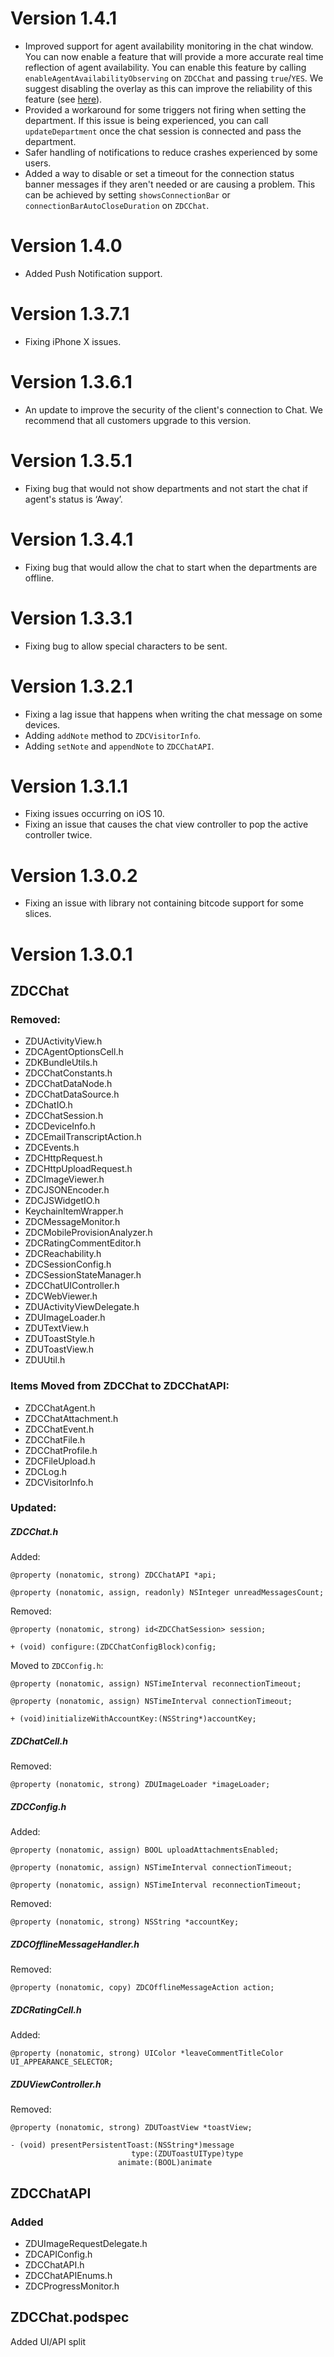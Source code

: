 
# Version 1.4.1
- Improved support for agent availability monitoring in the chat window. You can now enable a feature that will provide a more accurate real time reflection of agent availability. You can enable this feature by calling `enableAgentAvailabilityObserving` on `ZDCChat` and passing `true`/`YES`. We suggest disabling the overlay as this can improve the reliability of this feature (see [here](https://developer.zendesk.com/embeddables/docs/ios-chat-sdk/customization#hiding-the-chat-overlay)).
- Provided a workaround for some triggers not firing when setting the department. If this issue is being experienced, you can call `updateDepartment` once the chat session is connected and pass the department.
- Safer handling of notifications to reduce crashes experienced by some users.
- Added a way to disable or set a timeout for the connection status banner messages if they aren't needed or are causing a problem. This can be achieved by setting `showsConnectionBar` or `connectionBarAutoCloseDuration` on `ZDCChat`.

# Version 1.4.0
- Added Push Notification support.

# Version 1.3.7.1
- Fixing iPhone X issues.

# Version 1.3.6.1
- An update to improve the security of the client's connection to Chat. We recommend that all customers upgrade to this version.

# Version 1.3.5.1
- Fixing bug that would not show departments and not start the chat if agent's status is ‘Away’.

# Version 1.3.4.1
- Fixing bug that would allow the chat to start when the departments are offline.

# Version 1.3.3.1
- Fixing bug to allow special characters to be sent.

# Version 1.3.2.1
- Fixing a lag issue that happens when writing the chat message on some devices.
- Adding `addNote` method to `ZDCVisitorInfo`.
- Adding `setNote` and `appendNote` to `ZDCChatAPI`.

# Version 1.3.1.1
- Fixing issues occurring on iOS 10.
- Fixing an issue that causes the chat view controller to pop the active controller twice.

# Version 1.3.0.2
- Fixing an issue with library not containing bitcode support for some slices.

# Version 1.3.0.1

## ZDCChat

### Removed:
- ZDUActivityView.h
- ZDCAgentOptionsCell.h
- ZDKBundleUtils.h
- ZDCChatConstants.h
- ZDCChatDataNode.h
- ZDCChatDataSource.h
- ZDChatIO.h
- ZDCChatSession.h
- ZDCDeviceInfo.h
- ZDCEmailTranscriptAction.h
- ZDCEvents.h
- ZDCHttpRequest.h
- ZDCHttpUploadRequest.h
- ZDCImageViewer.h
- ZDCJSONEncoder.h
- ZDCJSWidgetIO.h
- KeychainItemWrapper.h
- ZDCMessageMonitor.h
- ZDCMobileProvisionAnalyzer.h
- ZDCRatingCommentEditor.h
- ZDCReachability.h
- ZDCSessionConfig.h
- ZDCSessionStateManager.h
- ZDCChatUIController.h
- ZDCWebViewer.h
- ZDUActivityViewDelegate.h
- ZDUImageLoader.h
- ZDUTextView.h
- ZDUToastStyle.h
- ZDUToastView.h
- ZDUUtil.h

### Items Moved from ZDCChat to ZDCChatAPI:
- ZDCChatAgent.h
- ZDCChatAttachment.h
- ZDCChatEvent.h
- ZDCChatFile.h
- ZDCChatProfile.h
- ZDCFileUpload.h
- ZDCLog.h
- ZDCVisitorInfo.h

### Updated:
##### ZDCChat.h
Added:
```
@property (nonatomic, strong) ZDCChatAPI *api;

@property (nonatomic, assign, readonly) NSInteger unreadMessagesCount;
```

Removed:
```objc
@property (nonatomic, strong) id<ZDCChatSession> session;

+ (void) configure:(ZDCChatConfigBlock)config;
```

Moved to `ZDCConfig.h`:
```objc
@property (nonatomic, assign) NSTimeInterval reconnectionTimeout;

@property (nonatomic, assign) NSTimeInterval connectionTimeout;

+ (void)initializeWithAccountKey:(NSString*)accountKey;
```

##### ZDChatCell.h

Removed:
```objc
@property (nonatomic, strong) ZDUImageLoader *imageLoader;
```

##### ZDCConfig.h

Added:

```objc
@property (nonatomic, assign) BOOL uploadAttachmentsEnabled;

@property (nonatomic, assign) NSTimeInterval connectionTimeout;

@property (nonatomic, assign) NSTimeInterval reconnectionTimeout;
```

Removed:
```objc
@property (nonatomic, strong) NSString *accountKey;
```

##### ZDCOfflineMessageHandler.h

Removed:
```objc
@property (nonatomic, copy) ZDCOfflineMessageAction action;
```

##### ZDCRatingCell.h

Added:
```objc
@property (nonatomic, strong) UIColor *leaveCommentTitleColor UI_APPEARANCE_SELECTOR;
```

##### ZDUViewController.h

Removed:
```objc
@property (nonatomic, strong) ZDUToastView *toastView;

- (void) presentPersistentToast:(NSString*)message
                           type:(ZDUToastUIType)type
                        animate:(BOOL)animate
```

## ZDCChatAPI

### Added
- ZDUImageRequestDelegate.h
- ZDCAPIConfig.h
- ZDCChatAPI.h
- ZDCChatAPIEnums.h
- ZDCProgressMonitor.h


## ZDCChat.podspec
Added UI/API split
